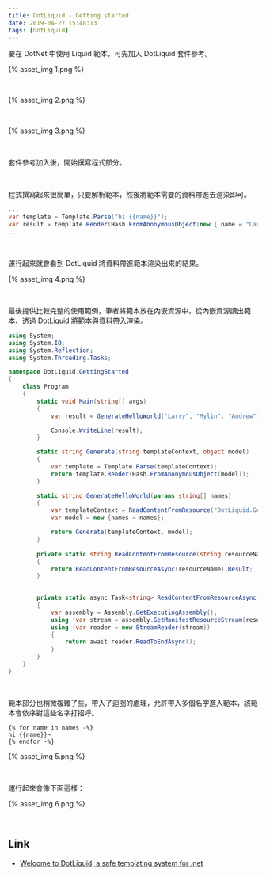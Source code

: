 ```yaml
---
title: DotLiquid - Getting started
date: 2019-04-27 15:48:13
tags: [DotLiquid]
---
```


要在 DotNet 中使用 Liquid 範本，可先加入 DotLiquid 套件參考。  

<!-- More -->

{% asset_img 1.png %}

<br/>


{% asset_img 2.png %}

<br/>


{% asset_img 3.png %}

<br/>


套件參考加入後，開始撰寫程式部分。  

<br/>


程式撰寫起來很簡單，只要解析範本，然後將範本需要的資料帶進去渲染即可。  

```C#
...
var template = Template.Parse("hi {{name}}");
var result = template.Render(Hash.FromAnonymousObject(new { name = "Larry" }));
...
```

<br/>


運行起來就會看到 DotLiquid 將資料帶進範本渲染出來的結果。    

{% asset_img 4.png %}

<br/>


最後提供比較完整的使用範例，筆者將範本放在內嵌資源中，從內嵌資源讀出範本、透過 DotLiquid 將範本與資料帶入渲染。  

```C#
using System;
using System.IO;
using System.Reflection;
using System.Threading.Tasks;

namespace DotLiquid.GettingStarted
{
    class Program
    {
        static void Main(string[] args)
        {
            var result = GenerateHelloWorld("Larry", "Mylin", "Andrew");

            Console.WriteLine(result);
        }

        static string Generate(string templateContext, object model)
        {
            var template = Template.Parse(templateContext);
            return template.Render(Hash.FromAnonymousObject(model));
        }

        static string GenerateHelloWorld(params string[] names)
        {
            var templateContext = ReadContentFromResource("DotLiquid.GettingStarted.Template.HelloWorld.tpl");
            var model = new {names = names};

            return Generate(templateContext, model);
        }
        
        private static string ReadContentFromResource(string resourceName)
        {
            return ReadContentFromResourceAsync(resourceName).Result;
        }

        
        private static async Task<string> ReadContentFromResourceAsync(string resourceName)
        {
            var assembly = Assembly.GetExecutingAssembly();
            using (var stream = assembly.GetManifestResourceStream(resourceName))
            using (var reader = new StreamReader(stream))
            {
                return await reader.ReadToEndAsync();
            }
        }
    }
}
```

<br/>


範本部分也稍微複雜了些，帶入了迴圈的處理，允許帶入多個名字進入範本，該範本會依序對這些名字打招呼。  

```
{% for name in names -%}
hi {{name}}~
{% endfor -%}
```

{% asset_img 5.png %}

<br/>


運行起來會像下面這樣：  

{% asset_img 6.png %}

<br/>


Link
----
* [Welcome to DotLiquid, a safe templating system for .net](http://dotliquidmarkup.org/)


